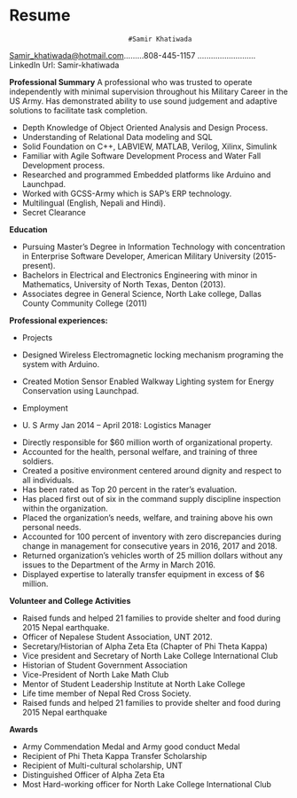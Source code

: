# Resume  

                                  #Samir Khatiwada
                                  
Samir_khatiwada@hotmail.com.........808-445-1157 ..........................  LinkedIn Url: Samir-khatiwada

**Professional Summary**
A professional who was trusted to operate independently with minimal supervision throughout his Military Career in the US Army. Has demonstrated ability to use sound judgement and adaptive solutions to facilitate task completion. 
* Depth Knowledge of Object Oriented Analysis and Design Process. 
*	Understanding of Relational Data modeling and SQL
*	Solid Foundation on C++, LABVIEW, MATLAB, Verilog, Xilinx, Simulink
*	Familiar with Agile Software Development Process and Water Fall Development process.
*	Researched and programmed Embedded platforms like Arduino and Launchpad.
*	Worked with GCSS-Army which is SAP’s ERP technology. 
*	Multilingual (English, Nepali and Hindi). 
* Secret Clearance

**Education**
*	Pursuing Master’s Degree in Information Technology with concentration in Enterprise Software Developer, American Military University (2015- present). 
*	Bachelors in Electrical and Electronics Engineering with minor in Mathematics, University of North Texas, Denton (2013). 
*	Associates degree in General Science, North Lake college, Dallas County Community College (2011)

**Professional experiences:**
 * Projects
  * Designed Wireless Electromagnetic locking mechanism programing the system with Arduino.
  * Created Motion Sensor Enabled Walkway Lighting system for Energy Conservation using Launchpad. 

* Employment
-	U. S Army Jan 2014 – April 2018: Logistics Manager
 *	Directly responsible for $60 million worth of organizational property.
 *	Accounted for the health, personal welfare, and training of three soldiers.
 *	Created a positive environment centered around dignity and respect to all individuals. 
 *	Has been rated as Top 20 percent in the rater’s evaluation.
 *	Has placed first out of six in the command supply discipline inspection within the organization.
 *	Placed the organization’s needs, welfare, and training above his own personal needs.
 *	Accounted for 100 percent of inventory with zero discrepancies during change in management for consecutive years in 2016, 2017 and 2018.
 *	Returned organization’s vehicles worth of 25 million dollars without any issues to the Department of the Army in March 2016.
 *	Displayed expertise to laterally transfer equipment in excess of $6 million.

**Volunteer and College Activities**
*	Raised funds and helped 21 families to provide shelter and food during 2015 Nepal earthquake.
*	Officer of Nepalese Student Association, UNT 2012.
*	Secretary/Historian of Alpha Zeta Eta (Chapter of Phi Theta Kappa)
* Vice president and Secretary of North Lake College International Club 
* Historian of Student Government Association 
*	Vice-President of North Lake Math Club
*	Mentor of Student Leadership Institute at North Lake College
*	Life time member of Nepal Red Cross Society.
*	Raised funds and helped 21 families to provide shelter and food during 2015 Nepal earthquake

**Awards**
* Army Commendation Medal and Army good conduct Medal
*	Recipient of Phi Theta Kappa Transfer Scholarship
* Recipient of Multi-cultural scholarship, UNT
*	Distinguished Officer of Alpha Zeta Eta
*	Most Hard-working officer for North Lake College International Club









